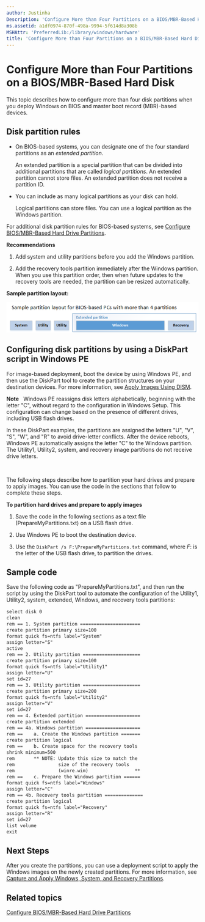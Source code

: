 ```yaml
---
author: Justinha
Description: 'Configure More than Four Partitions on a BIOS/MBR-Based Hard Disk'
ms.assetid: a1df0974-870f-498a-9994-5f614d8a308b
MSHAttr: 'PreferredLib:/library/windows/hardware'
title: 'Configure More than Four Partitions on a BIOS/MBR-Based Hard Disk'
---
```


# Configure More than Four Partitions on a BIOS/MBR-Based Hard Disk


This topic describes how to configure more than four disk partitions when you deploy Windows on BIOS and master boot record (MBR)-based devices.

## <span id="DiskPartitionRules"></span><span id="diskpartitionrules"></span><span id="DISKPARTITIONRULES"></span>Disk partition rules


-   On BIOS-based systems, you can designate one of the four standard partitions as an *extended partition*.

    An extended partition is a special partition that can be divided into additional partitions that are called *logical partitions*. An extended partition cannot store files. An extended partition does not receive a partition ID.

-   You can include as many logical partitions as your disk can hold.

    Logical partitions can store files. You can use a logical partition as the Windows partition.

For additional disk partition rules for BIOS-based systems, see [Configure BIOS/MBR-Based Hard Drive Partitions](configure-biosmbr-based-hard-drive-partitions.md).

**Recommendations**

1.  Add system and utility partitions before you add the Windows partition.

2.  Add the recovery tools partition immediately after the Windows partition. When you use this partition order, then when future updates to the recovery tools are needed, the partition can be resized automatically.

**Sample partition layout:**

![Sample partition layout: System partition, Utility partition, Utility partition, then an extended partition that contains a Windows partition and a Recovery partition](images/dep-win10-partitions-bios-morethanfour.png)

## <span id="ConfiguringPartitionsUsingDiskPart"></span><span id="configuringpartitionsusingdiskpart"></span><span id="CONFIGURINGPARTITIONSUSINGDISKPART"></span>Configuring disk partitions by using a DiskPart script in Windows PE


For image-based deployment, boot the device by using Windows PE, and then use the DiskPart tool to create the partition structures on your destination devices. For more information, see [Apply Images Using DISM](apply-images-using-dism.md).

**Note**  
Windows PE reassigns disk letters alphabetically, beginning with the letter "C", without regard to the configuration in Windows Setup. This configuration can change based on the presence of different drives, including USB flash drives.

In these DiskPart examples, the partitions are assigned the letters "U", "V", "S", "W", and "R" to avoid drive-letter conflicts. After the device reboots, Windows PE automatically assigns the letter "C" to the Windows partition. The Utility1, Utility2, system, and recovery image partitions do not receive drive letters.

 

The following steps describe how to partition your hard drives and prepare to apply images. You can use the code in the sections that follow to complete these steps.

**To partition hard drives and prepare to apply images**

1.  Save the code in the following sections as a text file (PrepareMyPartitions.txt) on a USB flash drive.

2.  Use Windows PE to boot the destination device.

3.  Use the `DiskPart /s F:\PrepareMyPartitions.txt` command, where *F*: is the letter of the USB flash drive, to partition the drives.

## <span id="Sample_code"></span><span id="sample_code"></span><span id="SAMPLE_CODE"></span>Sample code


Save the following code as "PrepareMyPartitions.txt", and then run the script by using the DiskPart tool to automate the configuration of the Utility1, Utility2, system, extended, Windows, and recovery tools partitions:

``` syntax
select disk 0
clean
rem == 1. System partition ======================
create partition primary size=100
format quick fs=ntfs label="System"
assign letter="S"
active
rem == 2. Utility partition =====================
create partition primary size=100
format quick fs=ntfs label="Utility1"
assign letter="U"
set id=27
rem == 3. Utility partition =====================
create partition primary size=200
format quick fs=ntfs label="Utility2"
assign letter="V"
set id=27
rem == 4. Extended partition ====================
create partition extended
rem == 4a. Windows partition ====================
rem ==    a. Create the Windows partition =======
create partition logical
rem ==    b. Create space for the recovery tools  
shrink minimum=500
rem       ** NOTE: Update this size to match the
rem                size of the recovery tools 
rem                (winre.wim)                 **
rem ==    c. Prepare the Windows partition ====== 
format quick fs=ntfs label="Windows"
assign letter="C"
rem == 4b. Recovery tools partition ==============
create partition logical
format quick fs=ntfs label="Recovery"
assign letter="R"
set id=27
list volume
exit
```

## <span id="Next_Steps"></span><span id="next_steps"></span><span id="NEXT_STEPS"></span>Next Steps


After you create the partitions, you can use a deployment script to apply the Windows images on the newly created partitions. For more information, see [Capture and Apply Windows, System, and Recovery Partitions](capture-and-apply-windows-system-and-recovery-partitions.md).

## <span id="related_topics"></span>Related topics


[Configure BIOS/MBR-Based Hard Drive Partitions](configure-biosmbr-based-hard-drive-partitions.md)

 

 






